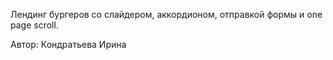 Лендинг бургеров со слайдером, аккордионом, отправкой формы и one page scroll.

Автор: Кондратьева Ирина
